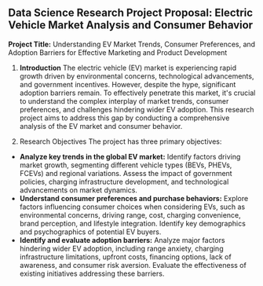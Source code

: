 ## **Data Science Research Project Proposal:** Electric Vehicle Market Analysis and Consumer Behavior

**Project Title:** Understanding EV Market Trends, Consumer Preferences, and Adoption Barriers for Effective Marketing and Product Development


1. **Introduction**
The electric vehicle (EV) market is experiencing rapid growth driven by environmental concerns, technological advancements, and government incentives. However, despite the hype, significant adoption barriers remain. To effectively penetrate this market, it's crucial to understand the complex interplay of market trends, consumer preferences, and challenges hindering wider EV adoption. This research project aims to address this gap by conducting a comprehensive analysis of the EV market and consumer behavior.


2. Research Objectives
The project has three primary objectives:
- **Analyze key trends in the global EV market:** Identify factors driving market growth, segmenting different vehicle types (BEVs, PHEVs, FCEVs) and regional variations. Assess the impact of government policies, charging infrastructure development, and technological advancements on market dynamics.
- **Understand consumer preferences and purchase behaviors:** Explore factors influencing consumer choices when considering EVs, such as environmental concerns, driving range, cost, charging convenience, brand perception, and lifestyle integration. Identify key demographics and psychographics of potential EV buyers.
- **Identify and evaluate adoption barriers:** Analyze major factors hindering wider EV adoption, including range anxiety, charging infrastructure limitations, upfront costs, financing options, lack of awareness, and consumer risk aversion. Evaluate the effectiveness of existing initiatives addressing these barriers.
